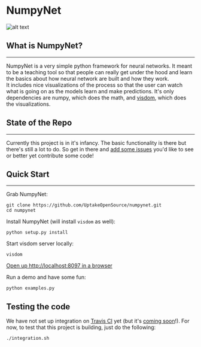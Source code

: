 # NumpyNet

![alt text](https://mybroadband.co.za/news/wp-content/uploads/2017/04/Neural-network.jpg)

## What is NumpyNet?
----
NumpyNet is a very simple python framework for neural networks.  It meant to be a teaching tool so that people can really get under the hood and learn the basics about how neural network are built and how they work.  
It includes nice visualizations of the process so that the user can watch what is going on as the models learn and make predictions.  It's only dependencies are numpy, which does the math, and [visdom](https://github.com/facebookresearch/visdom), which does the visualizations.

## State of the Repo
----
Currently this project is in it's infancy. The basic functionality is there but there's still a lot to do. So get in there and [add some issues](https://github.com/UptakeOpenSource/numpynet/issues) you'd like to see or better yet contribute some code!

## Quick Start
----
Grab NumpyNet:

    git clone https://github.com/UptakeOpenSource/numpynet.git
    cd numpynet

Install NumpyNet (will install `visdom` as well):

    python setup.py install

Start visdom server locally:

    visdom

[Open up http://localhost:8097 in a browser](http://localhost:8097)

Run a demo and have some fun:

    python examples.py

## Testing the code

We have not set up integration on [Travis CI](https://travis-ci.org/) yet (but it's [coming soon](https://github.com/UptakeOpenSource/numpynet/issues/10)!). For now, to test that this project is building, just do the following:

    ./integration.sh
